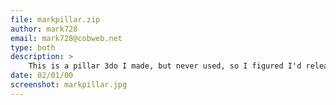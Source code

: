 ```yaml
---
file: markpillar.zip
author: mark728
email: mark728@cobweb.net
type: both
description: >
    This is a pillar 3do I made, but never used, so I figured I'd release it. It uses 06baron.cmp.
date: 02/01/00
screenshot: markpillar.jpg
---
```

